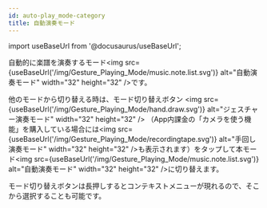 ```yaml
---
id: auto-play_mode-category
title: 自動演奏モード
---
```

import useBaseUrl from '@docusaurus/useBaseUrl';

自動的に楽譜を演奏するモード<img src={useBaseUrl('/img/Gesture_Playing_Mode/music.note.list.svg')} alt="自動演奏モード" width="32" height="32" />です。

他のモードから切り替える時は、モード切り替えボタン
<img src={useBaseUrl('/img/Gesture_Playing_Mode/hand.draw.svg')} alt="ジェスチャー演奏モード" width="32" height="32"  />
（App内課金の「カメラを使う機能」を購入している場合には<img src={useBaseUrl('/img/Gesture_Playing_Mode/recordingtape.svg')} alt="手回し演奏モード" width="32" height="32" />も表示されます）をタップして本モード<img src={useBaseUrl('/img/Gesture_Playing_Mode/music.note.list.svg')} alt="自動演奏モード" width="32" height="32" />に切り替えます。

モード切り替えボタンは長押しするとコンテキストメニューが現れるので、そこから選択することも可能です。

